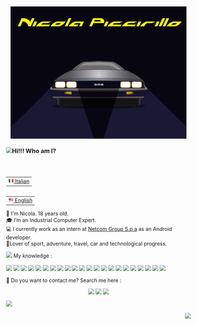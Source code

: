 <p align="center">
<img src="Apocalixs-Nick/img/delorean_name.gif" align="center"> </p>
<p>
<h3> <img src="https://camo.githubusercontent.com/90cb7943ff2732c20f4cdeec1338e3c793aca37896cadcf3fcd8275964e1d2d7/68747470733a2f2f656d6f6a69732e736c61636b6d6f6a69732e636f6d2f656d6f6a69732f696d616765732f313538383331353032342f383832332f68797065726b697474792e6769663f31353838333135303234" height="20">Hi!!! Who am I? </h3><br/>
<p align="right">
<table align="right">
 <tr><td><a href="Apocalixs-Nick/README_it.md"><img src="Apocalixs-Nick/img/it-flag.png" height="13"> Italian</a></td></tr>
</table>
<table align="right">
 <tr><td><a href="README.md"><img src="Apocalixs-Nick/img/us-flag.png" height="13"> English</a></td></tr>
</table>
<p>
  👨 I'm <bold>Nicola</bold>. 18 years old.<br/>
  🎓 I’m an Industrial Computer Expert.<br/>
  💻 I currently work as an intern at <a href="https://www.netcomgroup.eu/">Netcom Group S.p.a</a> as an Android developer.<br/>
  🌌Lover of sport, adventure, travel, car and technological progress.
</p>

  <p>
<img src="https://raw.githubusercontent.com/SP-XD/SP-XD/main/images/lightning.gif" height="13"> My knowledge : <br/><br/>
    <img src="https://img.shields.io/badge/-Github-181717?style=flat-square&logo=GitHub&logoColor=white"/>
    <img src="https://img.shields.io/badge/-Git-F44D27?style=flat-square&logo=Git&logoColor=white"/>
    <img src="https://img.shields.io/badge/-MySQL-F29111?style=flat-square&logo=MySQL&logoColor=white"/>
    <img src="https://img.shields.io/badge/-HTML5-E34F26?style=flat-square&logo=HTML5&logoColor=white"/>
    <img src="https://img.shields.io/badge/-CSS3-1572B6?style=flat-square&logo=CSS3&logoColor=white"/>
    <img src="https://img.shields.io/badge/-Google%20Cloud-4285F4?style=flat-square&logo=Google%20Cloud&logoColor=white"/>
    <img src="https://img.shields.io/badge/C%20LANGUAGE-0769AD.svg?&style=flat&logo=C&logoColor=white&color=blue"/> 
    <img src="https://img.shields.io/badge/KOTLIN-0095D5.svg?&style=flat&logo=kotlin&logoColor=white"/>
    <img src="https://img.shields.io/badge/ARDUINO-00979D.svg?&style=flat&logo=arduino&logoColor=white"/>
    <img src="https://img.shields.io/badge/JQUERY-0769AD.svg?&style=flat&logo=jquery&logoColor=white"/>
    <img src="https://img.shields.io/badge/PHP-777BB4.svg?&style=flat&logo=php&logoColor=white"/>
    <img src="https://camo.githubusercontent.com/f2ffb4b78b9aa9e39e511280def47fce6d9eae8daa2f60af369da49aa3baab33/68747470733a2f2f696d672e736869656c64732e696f2f62616467652f4a4156415343524950542d3332333333302e7376673f267374796c653d666c6174266c6f676f3d6a617661736372697074266c6f676f436f6c6f723d253233463744463145"/>
    <img src="https://camo.githubusercontent.com/7786728ecaff96d18374c3b3fa2e0288f0a829f48b7667a763692c7fea4d8a5e/68747470733a2f2f696d672e736869656c64732e696f2f62616467652f6a736f6e2d3545354335433f7374796c653d666c6174266c6f676f3d6a736f6e266c6f676f436f6c6f723d7768697465"/>
    <img src="https://camo.githubusercontent.com/d608638c431fa9f3a141db2e25ded1e7ab2bf1bf4d58359dc6fcfd2e463a33de/68747470733a2f2f696d672e736869656c64732e696f2f62616467652f4d4152494144422d3434373941312e7376673f267374796c653d666c6174266c6f676f3d6d617269616462266c6f676f436f6c6f723d7768697465"/>
    <img src="https://camo.githubusercontent.com/ca9eb12ccce06323fa52d799d8c4e2fc522662af88a7221067f8c65a8893a4ea/68747470733a2f2f696d672e736869656c64732e696f2f62616467652f475241444c452d3032333033412e7376673f267374796c653d666c6174266c6f676f3d677261646c65"/>
    <img src="https://img.shields.io/badge/ANDROID%20STUDIO-0769AD.svg?&style=flat&logo=androidStudio&logoColor=white&color=green"/>
    <img src="https://img.shields.io/badge/Java-0769AD.svg?&style=flat&logo=Java&logoColor=white&color=orange"/>
<img src="https://camo.githubusercontent.com/de7f635a30a22fdd35113e19d8a25a41607653440abc6996b19c587df2dbaf81/68747470733a2f2f696d672e736869656c64732e696f2f62616467652f494e54454c4c494a2d3030303030302e7376673f267374796c653d666c6174266c6f676f3d696e74656c6c696a2d69646561"/>
    <img src="https://camo.githubusercontent.com/88a225aa02d9df9e5caf4f6b34f6e24848f7a4e47af50c920e4fb3ec1314f025/68747470733a2f2f696d672e736869656c64732e696f2f62616467652f2d5653436f64652d2532333030374143433f7374796c653d666c61742d737175617265266c6f676f3d76697375616c2d73747564696f2d636f6465"/>
    <img src="https://camo.githubusercontent.com/8701b4bd809549ff06fe4a2c3d71f5bf3d3c7dab7d69842f9244669725a7c7d3/68747470733a2f2f696d672e736869656c64732e696f2f62616467652f7375626c696d655f746578742d2532333537353735372e7376673f267374796c653d666c6174266c6f676f3d7375626c696d652d74657874266c6f676f436f6c6f723d696d706f7274616e74"/>
    <img src="https://camo.githubusercontent.com/e6e23929b59f0d903f97a4697f304f549be540b61a8283bc3d69aecfe5fdd8d4/68747470733a2f2f696d672e736869656c64732e696f2f62616467652f4c696e75782d4643433632343f7374796c653d666c6174266c6f676f3d6c696e7578266c6f676f436f6c6f723d626c61636b"/>
<img src="https://camo.githubusercontent.com/481f0a771a879111d1045582d090077e07981425c109aaed5fdd8a049078695a/68747470733a2f2f696d672e736869656c64732e696f2f62616467652f534352554d2d3644423333462e7376673f267374796c653d666c6174266c6f676f3d646464266c6f676f436f6c6f723d7768697465"/>
</p>

<p>
  📣 Do you want to contact me? Search me here :<br/>
<p align="center">
<a href="mailto:nicolapiccirillo04@gmail.com?subject=[GitHub]%20🔥%20Prise%20de%20contact&body=Bonjour%20Stan%2C%0A%0AJe%20viens%20vers%20toi%20aujourd%27hui%20apr%C3%A8s%20avoir%20vu%20ton%20profil%20GitHub%20pour%20..."><img src="https://img.shields.io/badge/e‑mail-D14836.svg?style=for-the-badge&logo=GMail&logoColor=white"/></a>
  <a href="https://www.instagram.com/nicola_piccirillo_04/"><img src="https://img.shields.io/badge/instagram-E4405F.svg?style=for-the-badge&logo=instagram&logoColor=white"/></a>
  <a href="https://www.linkedin.com/in/nicola-piccirillo-05a76b254"><img src="https://img.shields.io/badge/linkedin-0077B5.svg?style=for-the-badge&logo=linkedin&logoColor=white"/></a>
</p>
  <!--<img align="left" width="6000" height="165" src="https://github-readme-stats.vercel.app/api?username=Apocalixs-Nick&show_icons=true&hide_border=true&line_height=20&title_color=f69673&icon_color=1b93c9&show_owner=true&theme=nightowl"/>-->


<a href="https://github.com/Apocalixs-Nick" align="center">
    <img src="https://github-stats-alpha.vercel.app/api?username=Apocalixs-Nick&cc=22272e&tc=37BCF6&ic=fff&bc=0000">
</a>

<p align="right">
<img src="https://komarev.com/ghpvc/?username=Apocalixs-Nick&style=plastic&label=Views"><img></p>
